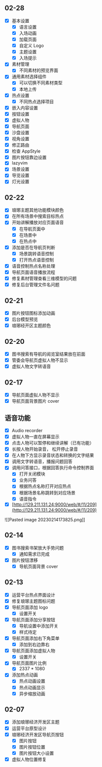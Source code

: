 ## 02-28

- [x] 基本设置
	- [x] 语言设置
	- [x] 入场动画
	- [x] 加载页面
	- [x] 自定义 Logo
	- [x] 主题设置
	- [x] 入场提示
- [x] 素材管理
	- [x] 不同素材的预览界面
- [x] 通用素材选择组件
	- [x] 可以切换不同素材类型
	- [x] 本地上传
- [x] 热点设置
	- [x] 不同热点选择项目
- [x] 嵌入内容设置
- [x] 按钮设置
- [x] 虚拟人物
- [x] 导航页面
- [x] 沙盘设置
- [x] 视角设置
- [x] 修正路由
- [x] 检查 AppStyle
- [x] 图片按钮靠边设置
- [x] lazyvim
- [x] 场景设置
- [x] 导览设置
- [x] 灯光设置

## 02-22

- [x] 琅琊主题其他功能模块颜色
- [x] 在所有场景中搜索目标热点
- [x] 开始讲解播放对应页面语音
	- [x] 在导航页面中
	- [x] 在场景中
	- [x] 在热点中
- [x] 添加是否在导航页判断
	- [x] 场景跳转语音控制
	- [x] 打开热点语音控制
- [x] 语音控制热点名称处理
- [x] 导航页面语音播放流程
- [x] 修复素材管理查看三维模型的问题
- [x] 修复后台管理文件名问题

## 02-21

- [x] 图片按钮图标添加动画
- [x] 后台模型预览
- [x] 琅琊经开区主题颜色

## 02-20

- [x] 图书搜索有导航的阅览室结果放在前面
- [x] 管委会导航页虚拟人物不显示
- [x] 虚拟人物文字转语音

## 02-17

- [x] 导航页面虚拟人物不显示
- [x] 导航页面背景图片 cover

## 语音功能

- [x] Audio recorder
- [x] 虚拟人物一直在屏幕显示
- [x] 点击人物可以暂停和继续讲解（已有功能） 
- [x] 长按人物开始录音， 松开停止录音
- [x] 在人物下方显示录音状态和转换的文字结果
- [x] 调用文字转语音，播报问题回答
- [x] 调用问答接口，根据回答执行命令控制界面
	- [x] 打开关闭模块
	- [x] 业务问答
	- [x] 根据热点名称打开对应热点
	- [x] 根据场景名称跳转到对应场景
	- [x] 语音指令
- [x] [http://129.211.131.24:9000/web/#/11/209](http://129.211.131.24:9000/web/#/11/209)

![[Pasted image 20230214173825.png]]

## 02-14

- [x] 图书搜索书架放大手势问题
	- [x] 通知需求已完成
- [x] 图片按钮漂移
	- [x] 导航页面背景 cover

## 02-13

- [x] 运营平台热点界面设计
- [x] 修复琅琊主题图标问题
- [x] 导航页面添加 logo
	- [x] 设置开关
- [x] 导航页面添加分享按钮
	- [x] 导航设置中添加开关
	- [x] 样式待定
- [x] 导航页面添加右下角菜单
	- [x] 添加到右边靠右
- [x] 导航页面添加虚拟人物
	- [x] 设置开关
- [x] 导航页面图片比例
	- [x] 2337 * 1080
- [x] 添加热点动画
	- [x] 热点动画设置
	- [x] 热点动画显示
	- [x] 异步缩放动画

## 02-07

- [x] 添加琅琊经济开发区主题
- [x] 运营平台原型设计
- [x] 琅琊经济开发区导航页按钮
	- [x] 图片按钮
	- [x] 图片按钮位置
	- [x] 图片按钮大小设置
- [x] 虚拟人物位置修复